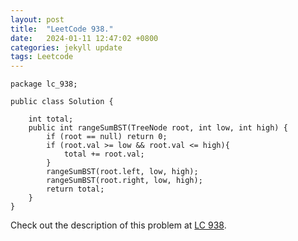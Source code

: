 ```yaml
---
layout: post
title:  "LeetCode 938."
date:   2024-01-11 12:47:02 +0800
categories: jekyll update
tags: Leetcode
---
```


```
package lc_938;

public class Solution {

    int total;
    public int rangeSumBST(TreeNode root, int low, int high) {
        if (root == null) return 0;
        if (root.val >= low && root.val <= high){
            total += root.val;
        }
        rangeSumBST(root.left, low, high);
        rangeSumBST(root.right, low, high);
        return total;
    }
}
```

Check out the description of this problem at [LC 938][LC-938].

[LC-938]: https://leetcode.com/problemset/?search=938&page=1
